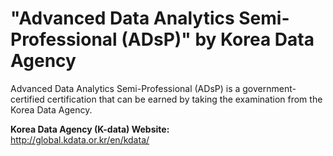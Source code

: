 # "Advanced Data Analytics Semi-Professional (ADsP)" by Korea Data Agency

Advanced Data Analytics Semi-Professional (ADsP) is a government-certified certification that can be earned by taking the examination from the Korea Data Agency.

**Korea Data Agency (K-data) Website:**  
http://global.kdata.or.kr/en/kdata/
